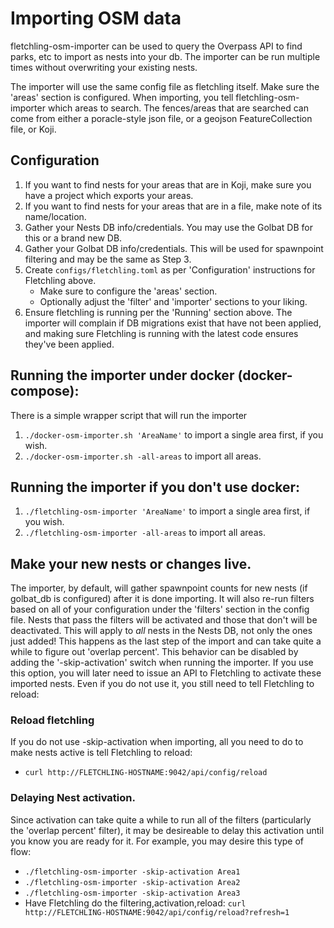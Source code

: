 # Importing OSM data

fletchling-osm-importer can be used to query the Overpass API to find parks, etc to import as nests into your db. The importer can be run multiple times without overwriting your existing nests.

The importer will use the same config file as fletchling itself. Make sure the 'areas' section is configured. When importing, you tell fletchling-osm-importer which areas to search. The fences/areas that are searched can come from either a poracle-style json file, or a geojson FeatureCollection file, or Koji.

## Configuration

  1. If you want to find nests for your areas that are in Koji, make sure you have a project which exports your areas.
  2. If you want to find nests for your areas that are in a file, make note of its name/location.
  3. Gather your Nests DB info/credentials. You may use the Golbat DB for this or a brand new DB.
  4. Gather your Golbat DB info/credentials. This will be used for spawnpoint filtering and may be the same as Step 3.
  5. Create `configs/fletchling.toml` as per 'Configuration' instructions for Fletchling above.
     * Make sure to configure the 'areas' section.
     * Optionally adjust the 'filter' and 'importer' sections to your liking.
  6. Ensure fletchling is running per the 'Running' section above. The importer will complain if DB migrations exist that have not been applied, and making sure Fletchling is running with the latest code ensures they've been applied.

## Running the importer under docker (docker-compose):

There is a simple wrapper script that will run the importer

  1. `./docker-osm-importer.sh 'AreaName'` to import a single area first, if you wish.
  2. `./docker-osm-importer.sh -all-areas` to import all areas.

## Running the importer if you don't use docker:

  1. `./fletchling-osm-importer 'AreaName'` to import a single area first, if you wish.
  2. `./fletchling-osm-importer -all-areas` to import all areas.

## Make your new nests or changes live.

The importer, by default, will gather spawnpoint counts for new nests (if golbat_db is configured) after it is done importing. It will also re-run filters based on all of your configuration under the 'filters' section in the config file. Nests that pass the filters will be activated and those that don't will be deactivated. This will apply to *all* nests in the Nests DB, not only the ones just added! This happens as the last step of the import and can take quite a while to figure out 'overlap percent'. This behavior can be disabled by adding the '-skip-activation' switch when running the importer. If you use this option, you will later need to issue an API to Fletchling to activate these imported nests. Even if you do not use it, you still need to tell Fletchling to reload:

### Reload fletchling

If you do not use -skip-activation when importing, all you need to do to make nests active is tell Fletchling to reload:

  * `curl http://FLETCHLING-HOSTNAME:9042/api/config/reload`

### Delaying Nest activation.

Since activation can take quite a while to run all of the filters (particularly the 'overlap percent' filter), it may be desireable to delay this activation until you know you are ready for it. For example, you may desire this type of flow:

  * `./fletchling-osm-importer -skip-activation Area1`
  * `./fletchling-osm-importer -skip-activation Area2`
  * `./fletchling-osm-importer -skip-activation Area3`
  * Have Fletchling do the filtering,activation,reload: `curl http://FLETCHLING-HOSTNAME:9042/api/config/reload?refresh=1`

